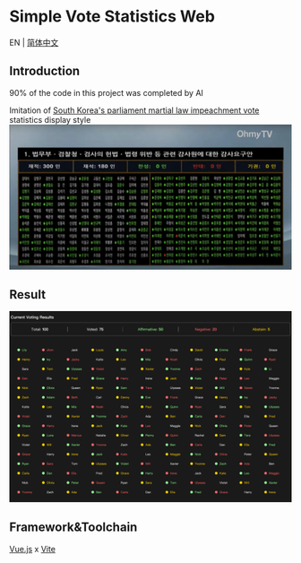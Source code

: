# Simple Vote Statistics Web

EN | [简体中文](doc/ZH_CN.md)

## Introduction
90% of the code in this project was completed by AI

Imitation of [South Korea's parliament martial law impeachment vote](https://www.youtube.com/watch?v=SxVxoKHT2Ro) statistics display style
![South Korea's Vote Statistics](doc/img/south_korea_statistics.png)

## Result

![Result](doc/img/result.png)

## Framework&Toolchain

[Vue.js](https://vuejs.org/) x [Vite](https://vite.dev/)
